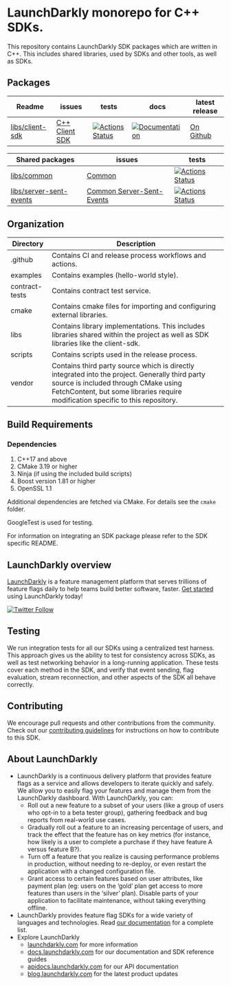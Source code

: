# LaunchDarkly monorepo for C++ SDKs.

This repository contains LaunchDarkly SDK packages which are written in C++.
This includes shared libraries, used by SDKs and other tools, as well as SDKs.

## Packages

| Readme                                       | issues                                      | tests                                                   | docs                                                                                                                                                                           | latest release                                                                                 |
|----------------------------------------------|---------------------------------------------|---------------------------------------------------------|--------------------------------------------------------------------------------------------------------------------------------------------------------------------------------|------------------------------------------------------------------------------------------------|
| [libs/client-sdk](libs/client-sdk/README.md) | [C++ Client SDK][package-cpp-client-issues] | [![Actions Status][cpp-client-ci-badge]][cpp-client-ci] | [![Documentation](https://img.shields.io/static/v1?label=GitHub+Pages&message=API+reference&color=00add8)](https://launchdarkly.github.io/cpp-sdks/libs/client-sdk/docs/html/) | [On Github](https://github.com/launchdarkly/cpp-sdks/releases?q=%22launchdarkly-cpp-client%22) | 

| Shared packages                                              | issues                                                 | tests                                                         |
|--------------------------------------------------------------|--------------------------------------------------------|---------------------------------------------------------------|
| [libs/common](libs/common/README.md)                         | [Common][package-shared-common-issues]                 | [![Actions Status][shared-common-ci-badge]][shared-common-ci] |
| [libs/server-sent-events](libs/server-sent-events/README.md) | [Common Server-Sent-Events][package-shared-sse-issues] | [![Actions Status][shared-sse-ci-badge]][shared-sse-ci]       |

## Organization

| Directory      | Description                                                                                                                                                                                                                |
 |----------------|----------------------------------------------------------------------------------------------------------------------------------------------------------------------------------------------------------------------------|
| .github        | Contains CI and release process workflows and actions.                                                                                                                                                                     |
| examples       | Contains examples (hello-world style).                                                                                                                                                                                     |
| contract-tests | Contains contract test service.                                                                                                                                                                                            |
| cmake          | Contains cmake files for importing and configuring external libraries.                                                                                                                                                     |
| libs           | Contains library implementations. This includes libraries shared within the project as well as SDK libraries like the client-sdk.                                                                                          |
| scripts        | Contains scripts used in the release process.                                                                                                                                                                              |
| vendor         | Contains third party source which is directly integrated into the project. Generally third party source is included through CMake using FetchContent, but some libraries require modification specific to this repository. |

## Build Requirements

### Dependencies

1. C++17 and above
1. CMake 3.19 or higher
1. Ninja (if using the included build scripts)
1. Boost version 1.81 or higher
1. OpenSSL 1.1

Additional dependencies are fetched via CMake. For details see the `cmake` folder.

GoogleTest is used for testing.

For information on integrating an SDK package please refer to the SDK specific README.

## LaunchDarkly overview

[LaunchDarkly](https://www.launchdarkly.com) is a feature management platform that serves trillions of feature flags
daily to help teams build better software, faster. [Get started](https://docs.launchdarkly.com/home/getting-started)
using LaunchDarkly today!

[![Twitter Follow](https://img.shields.io/twitter/follow/launchdarkly.svg?style=social&label=Follow&maxAge=2592000)](https://twitter.com/intent/follow?screen_name=launchdarkly)

## Testing

We run integration tests for all our SDKs using a centralized test harness. This approach gives us the ability to test
for consistency across SDKs, as well as test networking behavior in a long-running application. These tests cover each
method in the SDK, and verify that event sending, flag evaluation, stream reconnection, and other aspects of the SDK all
behave correctly.

## Contributing

We encourage pull requests and other contributions from the community. Check out
our [contributing guidelines](CONTRIBUTING.md) for instructions on how to contribute to this SDK.

## About LaunchDarkly

- LaunchDarkly is a continuous delivery platform that provides feature flags as a service and allows developers to
  iterate quickly and safely. We allow you to easily flag your features and manage them from the LaunchDarkly dashboard.
  With LaunchDarkly, you can:
    - Roll out a new feature to a subset of your users (like a group of users who opt-in to a beta tester group),
      gathering feedback and bug reports from real-world use cases.
    - Gradually roll out a feature to an increasing percentage of users, and track the effect that the feature has on
      key metrics (for instance, how likely is a user to complete a purchase if they have feature A versus feature B?).
    - Turn off a feature that you realize is causing performance problems in production, without needing to re-deploy,
      or even restart the application with a changed configuration file.
    - Grant access to certain features based on user attributes, like payment plan (eg: users on the ‘gold’ plan get
      access to more features than users in the ‘silver’ plan). Disable parts of your application to facilitate
      maintenance, without taking everything offline.
- LaunchDarkly provides feature flag SDKs for a wide variety of languages and technologies. Read [our documentation](https://docs.launchdarkly.com/sdk) for a complete list.
- Explore LaunchDarkly
    - [launchdarkly.com](https://www.launchdarkly.com/ 'LaunchDarkly Main Website') for more information
    - [docs.launchdarkly.com](https://docs.launchdarkly.com/ 'LaunchDarkly Documentation') for our documentation and SDK
      reference guides
    - [apidocs.launchdarkly.com](https://apidocs.launchdarkly.com/ 'LaunchDarkly API Documentation') for our API
      documentation
    - [blog.launchdarkly.com](https://blog.launchdarkly.com/ 'LaunchDarkly Blog Documentation') for the latest product
      updates

[//]: # 'libs/common'

[shared-common-ci-badge]: https://github.com/launchdarkly/cpp-sdks/actions/workflows/common.yml/badge.svg

[shared-common-ci]: https://github.com/launchdarkly/cpp-sdks/actions/workflows/common.yml

[package-shared-common-issues]: https://github.com/launchdarkly/cpp-sdks/issues?q=is%3Aissue+is%3Aopen+label%3A%22package%3A+shared%2Fcommon%22+

[//]: # 'libs/server-sent-events'

[shared-sse-ci-badge]: https://github.com/launchdarkly/cpp-sdks/actions/workflows/sse.yml/badge.svg

[shared-sse-ci]: https://github.com/launchdarkly/cpp-sdks/actions/workflows/sse.yml

[package-shared-sse-issues]: https://github.com/launchdarkly/cpp-sdks/issues?q=is%3Aissue+is%3Aopen+label%3A%22package%3A+shared%2Fsse%22+


[//]: # 'libs/client-sdk'

[cpp-client-ci-badge]: https://github.com/launchdarkly/cpp-sdks/actions/workflows/client.yml/badge.svg

[cpp-client-ci]: https://github.com/launchdarkly/cpp-sdks/actions/workflows/client.yml

[package-cpp-client-issues]: https://github.com/launchdarkly/cpp-sdks/issues?q=is%3Aissue+is%3Aopen+label%3A%22package%3A+sdk%2Fclient%22+
